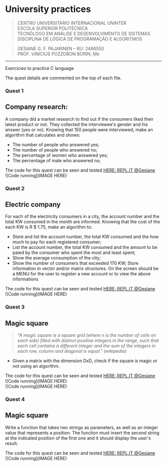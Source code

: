 # University practices

>CENTRO UNIVERSITÁRIO INTERNACIONAL UNINTER   
>ESCOLA SUPERIOR POLITÉCNICA   
>TECNÓLOGO EM ANÁLISE E DESENVOLVIMENTO DE SISTEMAS   
>DISCIPLINA DE LÓGICA DE PROGRAMAÇÃO E ALGORITMOS
  
  >GESIANE G. F. PAJARINEN – RU: 2466550   
  >PROF. VINICIUS POZZOBON BORIN, Me
  ***


Exercicies to practice C language

The quest details are commented on the top of each file.

### Quest 1
## Company research:

A company did a market research to find out if the consumers liked their latest product or not. They collected the interviewee's gender and his answer (yes or no). Knowing that 150 people were interviewed, make an algorithm that calculates and shows:
* The number of people who answered yes;
* The number of people who answered no;
* The percentage of women who answered yes;
* The percentage of male who answered no;

The code for this quest can be seen and tested [HERE: REPL.IT @Gesiane](https://repl.it/@Gesiane/Company-research)   
![Code running](IMAGE HERE)

### Quest 2
## Electric company

For each of the electricity consumers in a city, the account number and the total KW consumed in the month are informed. Knowing that the cost of the each KW is R $ 1.75, make an algorithm to:
* Store and list the account number, the total KW consumed and the how much to pay for each registered consumer;
* List the account number, the total KW consumed and the amount to be paied by the consumer who spent the most and least spent;
* Show the average consumption of the city;
* Show the number of consumers that exceeded 170 KW;
Store information in vector and/or matrix structures. On the screen should be a MENU for the user to register a new account or to view the above informations

The code for this quest can be seen and tested [HERE: REPL.IT @Gesiane](https://repl.it/@Gesiane/Electric-company)   
![Code running](IMAGE HERE)   

### Quest 3
## Magic square

> _"A magic square is a square grid (where n is the number of cells on each side) filled with distinct positive integers in the range, 
>such that each cell contains a different integer and the sum of the integers in each row, column and diagonal is equal." (wikipedia)_   
* Given a matrix with the dimension DxD, check if the square is magic or not using an algorithm.

The code for this quest can be seen and tested [HERE: REPL.IT @Gesiane](https://repl.it/@Gesiane/Magic-Squarte)   
![Code running](IMAGE HERE)  
![Code running](IMAGE HERE)

### Quest 4
## Magic square  

Write a function that takes two strings as parameters, as well as an integer value that represents a position. 
The function must insert the second string at the indicated position of the first one and it should display the user's result.

The code for this quest can be seen and tested [HERE: REPL.IT @Gesiane](https://repl.it/@Gesiane/Mixing-strings)   
![Code running](IMAGE HERE) 


